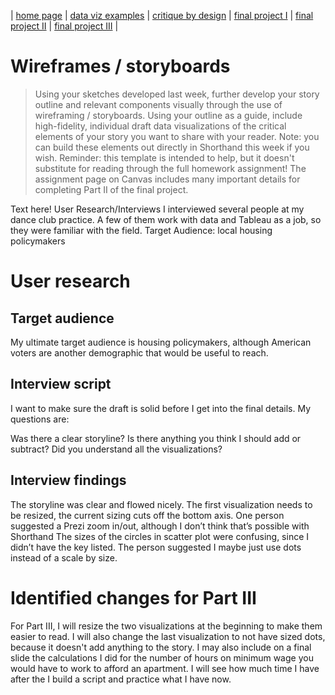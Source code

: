 | [home page](https://cmustudent.github.io/tswd-portfolio-templates/) | [data viz examples](dataviz-examples) | [critique by design](critique-by-design) | [final project I](final-project-part-one) | [final project II](final-project-part-two) | [final project III](final-project-part-three) |

# Wireframes / storyboards
> Using your sketches developed last week, further develop your story outline and relevant components visually through the use of wireframing / storyboards. Using your outline as a guide, include high-fidelity, individual draft data visualizations of the critical elements of your story you want to share with your reader. Note: you can build these elements out directly in Shorthand this week if you wish.  Reminder: this template is intended to help, but it doesn't substitute for reading through the full homework assignment!  The assignment page on Canvas includes many important details for completing Part II of the final project. 

Text here!
User Research/Interviews
I interviewed several people at my dance club practice. A few of them work with data and Tableau as a job, so they were familiar with the field.
Target Audience: local housing policymakers

# User research 

## Target audience

My ultimate target audience is housing policymakers, although American voters are another demographic that would be useful to reach.

## Interview script

I want to make sure the draft is solid before I get into the final details. 
My questions are:

Was there a clear storyline?
Is there anything you think I should add or subtract?
Did you understand all the visualizations?

## Interview findings

The storyline was clear and flowed nicely.
The first visualization needs to be resized, the current sizing cuts off the bottom axis.
One person suggested a Prezi zoom in/out, although I don’t think that’s possible with Shorthand
The sizes of the circles in scatter plot were confusing, since I didn’t have the key listed. The person suggested I maybe just use dots instead of a scale by size.

# Identified changes for Part III

For Part III, I will resize the two visualizations at the beginning to make them easier to read. I will also change the last visualization to not have sized dots, because it doesn't add anything to the story.
I may also include on a final slide the calculations I did for the number of hours on minimum wage you would have to work to afford an apartment. I will see how much time I have after the I build a script and practice what I have now.
